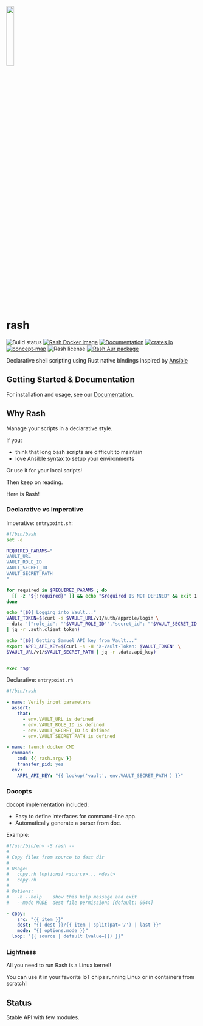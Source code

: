 <img src="https://raw.githubusercontent.com/rash-sh/rash/master/artwork/shelly.svg" width="20%" height="auto" />

# rash

![Build status](https://img.shields.io/github/actions/workflow/status/rash-sh/rash/rust.yml?branch=master)
[![Rash Docker image](https://img.shields.io/docker/image-size/rustagainshell/rash?sort=semver)](https://cloud.docker.com/repository/docker/rustagainshell/rash)
[![Documentation](https://docs.rs/rash_core/badge.svg)](https://docs.rs/rash_core)
[![crates.io](https://img.shields.io/crates/v/rash_core)](https://crates.io/crates/rash_core)
[![concept-map](https://img.shields.io/badge/design-concept--map-blue)](https://mind42.com/mindmap/f299679e-8dc5-48d8-b0f0-4d65235cdf56)
![Rash license](https://img.shields.io/github/license/rash-sh/rash)
[![Rash Aur package](https://img.shields.io/aur/version/rash)](https://aur.archlinux.org/packages/rash)

Declarative shell scripting using Rust native bindings inspired by [Ansible](https://www.ansible.com/)

## Getting Started & Documentation

For installation and usage, see our
[Documentation](https://rash.sh/docs/rash/master/getting-started.html#quickstart).

## Why Rash

Manage your scripts in a declarative style.

If you:

- think that long bash scripts are difficult to maintain
- love Ansible syntax to setup your environments

Or use it for your local scripts!

Then keep on reading.

Here is Rash!

### Declarative vs imperative

Imperative: `entrypoint.sh`:

```bash
#!/bin/bash
set -e

REQUIRED_PARAMS="
VAULT_URL
VAULT_ROLE_ID
VAULT_SECRET_ID
VAULT_SECRET_PATH
"

for required in $REQUIRED_PARAMS ; do
  [[ -z "${!required}" ]] && echo "$required IS NOT DEFINED" && exit 1
done

echo "[$0] Logging into Vault..."
VAULT_TOKEN=$(curl -s $VAULT_URL/v1/auth/approle/login \
--data '{"role_id": "'$VAULT_ROLE_ID'","secret_id": "'$VAULT_SECRET_ID'"}' \
| jq -r .auth.client_token)

echo "[$0] Getting Samuel API key from Vault..."
export APP1_API_KEY=$(curl -s -H "X-Vault-Token: $VAULT_TOKEN" \
$VAULT_URL/v1/$VAULT_SECRET_PATH | jq -r .data.api_key)


exec "$@"
```

Declarative: `entrypoint.rh`

```yaml
#!/bin/rash

- name: Verify input parameters
  assert:
    that:
      - env.VAULT_URL is defined
      - env.VAULT_ROLE_ID is defined
      - env.VAULT_SECRET_ID is defined
      - env.VAULT_SECRET_PATH is defined

- name: launch docker CMD
  command:
    cmd: {{ rash.argv }}
    transfer_pid: yes
  env:
    APP1_API_KEY: "{{ lookup('vault', env.VAULT_SECRET_PATH ) }}"
```

### Docopts

[docopt](http://docopt.org/) implementation included:

- Easy to define interfaces for command-line app.
- Automatically generate a parser from doc.

Example:

```yaml
#!/usr/bin/env -S rash --
#
# Copy files from source to dest dir
#
# Usage:
#   copy.rh [options] <source>... <dest>
#   copy.rh
#
# Options:
#   -h --help    show this help message and exit
#   --mode MODE  dest file permissions [default: 0644]

- copy:
    src: "{{ item }}"
    dest: "{{ dest }}/{{ item | split(pat='/') | last }}"
    mode: "{{ options.mode }}"
  loop: "{{ source | default (value=[]) }}"
```

### Lightness

All you need to run Rash is a Linux kernel!

You can use it in your favorite IoT chips running Linux or in containers from scratch!

## Status

Stable API with few modules.
